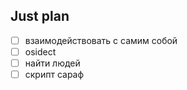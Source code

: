 ## Just plan
- [ ] взаимодействовать с самим собой
- [ ] osidect
- [ ] найти людей 
- [ ] скрипт сараф

